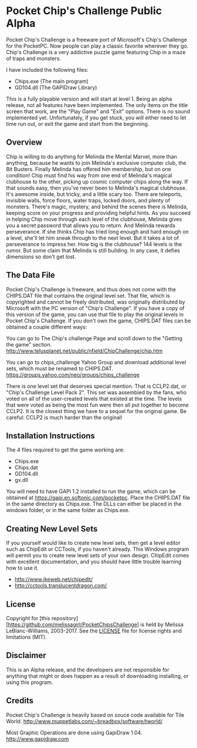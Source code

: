 # Pocket Chip's Challenge Public Alpha

Pocket Chip's Challenge is a freeware port of Microsoft's Chip's Challenge for the PocketPC. Now people can play a classic favorite wherever they go.  Chip's Challenge is a very addictive puzzle game featuring Chip in a maze of traps and monsters.

I have included the following files: 
* Chips.exe (The main program) 
* GD104.dll (The GAPIDraw Library)

This is a fully playable version and will start at level 1. Being an alpha release, not all features have been implemented.  The only items on the title screen that work, are the "Play Game" and "Exit" options.  There is no sound implemented yet.  Unfortunately, if you get stuck, you will either need to let time run out, or exit the game and start from the beginning.

## Overview

Chip is willing to do anything for Melinda the Mental Marvel, more than anything, because he wants to join Melinda's exclusive computer club, the Bit Busters. Finally Melinda has offered him membership, but on one condition! Chip must find his way from one end of Melinda's magical clubhouse to the other, picking up cosmic computer chips along the 
way.
If that sounds easy, then you've never been to Melinda's magical clubhouse. It's awesome inside, but tricky, and a little scary too. There are teleports, invisible walls, force floors, water traps, locked doors, and plenty of monsters. There's magic, mystery, and behind the scenes there is Melinda, keeping score on your progress and providing helpful hints. 
As you succeed in helping Chip move through each level of the clubhouse, Melinda gives you a secret password that allows you to return. And Melinda rewards perseverance. If she thinks Chip has tried long enough and hard enough on a level, she'll let him sneak through to the next level. But it takes a lot of perseverance to impress her. 
How big is the clubhouse? 144 levels is the rumor. But some claim that Melinda is still building. In any case, it defies dimensions so don't get lost. 

## The Data File

Pocket Chip's Challenge is freeware, and thus does not come with the CHIPS.DAT file that contains the original level set.
That file, which is copyrighted and cannot be freely distributed, was originally distributed by Microsoft with the PC version of "Chip's Challenge". If you have a copy of this version of the game, you can use that file to play the original levels in Pocket Chip's Challenge. If you don't own the game, CHIPS.DAT files can be obtained a couple different ways: 

You can go to The Chip's challenge Page and scroll down to the "Getting the game" section. 
<http://www.telusplanet.net/public/nfield/ChipChallenge/chip.htm>

You can go to chips_challenge Yahoo Group and download additional level sets, which must be renamed to CHIPS.DAT.
<https://groups.yahoo.com/neo/groups/chips_challenge>

There is one level set that deserves special mention. That is CCLP2.dat, or "Chip's Challenge Level Pack 2". This set
was assembled by the fans, who voted on all of the user-created levels that existed at the time. The levels that were voted as being the most fun were then all put together to become CCLP2. It is the closest thing we have to a
sequel for the original game. 
Be careful: CCLP2 is much harder than the original!

## Installation Instructions

The 4 files required to get the game working are:
* Chips.exe
* Chips.dat
* GD104.dll
* gx.dll

You will need to have GAPI 1.2 installed to run the game, which can be obtained at <https://gapi.en.softonic.com/pocketpc>.
Place the CHIPS.DAT file in the same directory as Chips.exe.  The DLLs can either be placed in the windows folder, or in the same folder as Chips.exe.

## Creating New Level Sets

If you yourself would like to create new level sets, then get a level editor such as ChipEdit or CCTools, if you haven't already. This Windows program will permit you to create new level sets of your own design. ChipEdit comes with excellent
documentation, and you should have little trouble learning how to use it.
* <http://www.jkeweb.net/chipedit/>
* <http://cctools.translucentdragon.com/>

## License

Copyright for [this repository][https://github.com/melissagirl/PocketChipsChallenge] is held by Melissa LeBlanc-Williams, 2003-2017.
See the [LICENSE](LICENSE) file for license rights and limitations (MIT).

## Disclaimer

This is an Alpha release, and the developers are not responsible for anything that might or does happen as a result of downloading installing, or using this program. 

## Credits

Pocket Chip's Challenge is heavily based on souce code available for Tile World.
http://www.muppetlabs.com/~breadbox/software/tworld/

Most Graphic Operations are done using GapiDraw 1.04.
<http://www.gapidraw.com>